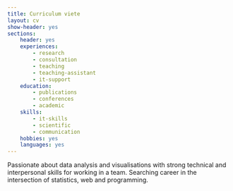 ```yaml
---
title: Curriculum viete
layout: cv
show-header: yes
sections:
    header: yes
    experiences: 
        - research
        - consultation
        - teaching
        - teaching-assistant
        - it-support
    education:
        - publications
        - conferences
        - academic
    skills:
        - it-skills
        - scientific
        - communication
    hobbies: yes
    languages: yes
---
```


Passionate about data analysis and visualisations with strong technical and interpersonal skills for working
in a team. Searching career in the intersection of statistics, web and programming.